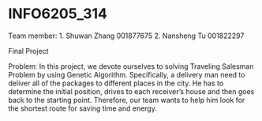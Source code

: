 # INFO6205_314
Team member: 1. Shuwan Zhang  001877675  2. Nansheng Tu 001822297

Final Project

Problem: In this project, we devote ourselves to solving Traveling Salesman Problem by using Genetic Algorithm. Specifically, a delivery man need to deliver all of the packages to different places in the city. He has to determine the initial position, drives to each receiver’s house and then goes back to the starting point. Therefore, our team wants to help him look for the shortest route for saving time and energy. 

